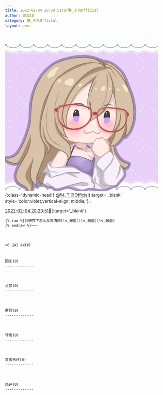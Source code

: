 ```yaml
---
title: 2022-02-04 20:20:51(0)琳_千鸟Official
author: 御坂IO
category: 琳_千鸟Official
layout: post
---
```


![img](/images/c0a88f85ebd0d056f37b114e0748e69556c8b488.jpg){:class='dynamic-head'}
[@琳_千鸟Official](https://space.bilibili.com/1620923329/dynamic){:target='_blank' style='color:violet;vertical-align: middle;'}：

[2022-02-04 20:20:51🔗](https://t.bilibili.com/623366618431067263){:target='_blank'}

~~~
{% raw %}我研究下怎么发高清的[tv_皱眉][tv_皱眉][tv_皱眉]
{% endraw %}~~~



↪️0 💬41 👍318


回复(0)
-------------



点赞(0)
-------------



置顶(0)
-------------



转发(0)
-------------



首页热评(0)
-------------



热评(0)
-------------



